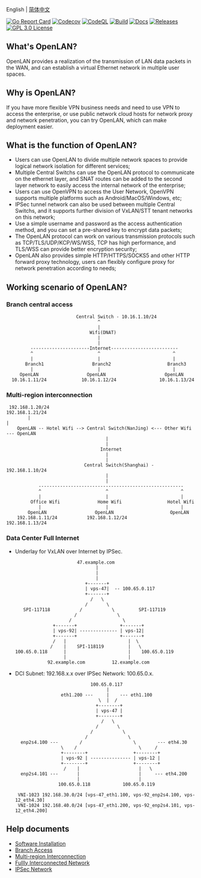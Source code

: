 English | [简体中文](./README.cn.md)

[![Go Report Card](https://goreportcard.com/badge/github.com/luscis/openlan)](https://goreportcard.com/report/luscis/openlan)
[![Codecov](https://codecov.io/gh/luscis/openlan/branch/master/graph/badge.svg)](https://codecov.io/gh/luscis/openlan)
[![CodeQL](https://github.com/luscis/openlan/actions/workflows/codeql.yml/badge.svg)](https://github.com/luscis/openlan/actions/workflows/codeql.yml)
[![Build](https://github.com/luscis/openlan/actions/workflows/ubuntu.yml/badge.svg)](https://github.com/luscis/openlan/actions/workflows/ubuntu.yml)
[![Docs](https://img.shields.io/badge/docs-latest-green.svg)](https://github.com/luscis/openlan/tree/master/docs)
[![Releases](https://img.shields.io/github/release/luscis/openlan/all.svg?style=flat-square)](https://github.com/luscis/openlan/releases)
[![GPL 3.0 License](https://img.shields.io/badge/License-GPL%203.0-blue.svg)](LICENSE)

## What's OpenLAN?

OpenLAN provides a realization of the transmission of LAN data packets in the WAN, and can establish a virtual Ethernet network in multiple user spaces. 

## Why is OpenLAN?

If you have more flexible VPN business needs and need to use VPN to access the enterprise, or use public network cloud hosts for network proxy and network penetration, you can try OpenLAN, which can make deployment easier.

## What is the function of OpenLAN?

* Users can use OpenLAN to divide multiple network spaces to provide logical network isolation for different services;
* Multiple Central Switchs can use the OpenLAN protocol to communicate on the ethernet layer, and SNAT routes can be added to the second layer network to easily access the internal network of the enterprise;
* Users can use OpenVPN to access the User Network, OpenVPN supports multiple platforms such as Android/MacOS/Windows, etc;
* IPSec tunnel network can also be used between multiple Central Switchs, and it supports further division of VxLAN/STT tenant networks on this network;
* Use a simple username and password as the access authentication method, and you can set a pre-shared key to encrypt data packets;
* The OpenLAN protocol can work on various transmission protocols such as TCP/TLS/UDP/KCP/WS/WSS, TCP has high performance, and TLS/WSS can provide better encryption security;
* OpenLAN also provides simple HTTP/HTTPS/SOCKS5 and other HTTP forward proxy technology, users can flexibly configure proxy for network penetration according to needs;

## Working scenario of OpenLAN?
### Branch central access

                              Central Switch - 10.16.1.10/24
                                      ^
                                      |
                                   Wifi(DNAT)
                                      |
                                      |
             ----------------------Internet-------------------------
             ^                        ^                           ^
             |                        |                           |
           Branch1                  Branch2                     Branch3     
             |                        |                           |
         OpenLAN                  OpenLAN                      OpenLAN
      10.16.1.11/24             10.16.1.12/24                10.16.1.13/24

### Multi-region interconnection

     192.168.1.20/24                                                  192.168.1.21/24
            |                                                                |
        OpenLAN -- Hotel Wifi --> Central Switch(NanJing) <--- Other Wifi --- OpenLAN
                                         |
                                         |
                                       Internet
                                         |
                                         |
                                 Central Switch(Shanghai) - 192.168.1.10/24
                                         |
                                         |
                ------------------------------------------------------
                ^                        ^                           ^
                |                        |                           |
             Office Wifi              Home Wifi                 Hotel Wifi     
                |                        |                           |
            OpenLAN                  OpenLAN                     OpenLAN
        192.168.1.11/24           192.168.1.12/24             192.168.1.13/24


### Data Center Full Internet

* Underlay for VxLAN over Internet by IPSec.

                             47.example.com
                                    |
                                    |
                                    |
                                +-------+
                                | vps-47|  -- 100.65.0.117
                                +-------+
                                  /   \
                                /       \
         SPI-117118           /           \         SPI-117119
                            /               \
                          /                   \
                    +-------+                +-------+
                    | vps-92| -------------- | vps-12|
                    +-------+                +-------+
                    /   |                       |  \ 
                   /    |    SPI-118119         |   \
      100.65.0.118      |                       |    100.65.0.119
                        |                       |
                  92.example.com          12.example.com
                                        
                                        

* DCI Subnet: 192.168.x.x over IPSec Network: 100.65.0.x.

                                  100.65.0.117
                                        |
                       eth1.200 ---     |    --- eth1.100
                                     \  |  /
                                    +--------+
                                    | vps-47 |
                                    +--------+
                                      /   \
                                    /       \                   
                                  /           \                 
                                /               \
        enp2s4.100 ---        /                   \        --- eth4.30
                       \    /                       \     /
                       +--------+                 +--------+
                       | vps-92 | --------------- | vps-12 |
                       +--------+                 +--------+
                        /    |                      |   \
        enp2s4.101 ---       |                      |     --- eth4.200
                             |                      |
                      100.65.0.118            100.65.0.119
       
       VNI-1023 192.168.30.0/24 [vps-47_eth1.100, vps-92_enp2s4.100, vps-12_eth4.30]
       VNI-1024 192.168.40.0/24 [vps-47_eth1.200, vps-92_enp2s4.101, vps-12_eth4.200]

## Help documents
- [Software Installation](docs/install.md)
- [Branch Access](docs/central.md)
- [Multi-region Interconnection](docs/multiarea.md)
- [Fullly Interconnected Network](docs/fabric.md)
- [IPSec Network](docs/ipsec.md)

